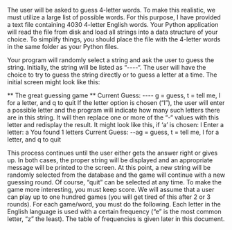 The user will be asked to guess 4-letter words. To make this realistic, we must utilize a large list of
possible words. For this purpose, I have provided a text file containing 4030 4-letter English words.
Your Python application will read the file from disk and load all strings into a data structure of your
choice. To simplify things, you should place the file with the 4-letter words in the same folder as
your Python files.

Your program will randomly select a string and ask the user to guess the string. Initially, the string
will be listed as “----“. The user will have the choice to try to guess the string directly or to guess a
letter at a time. The initial screen might look like this:


** The great guessing game **
Current Guess: ----
g = guess, t = tell me, l for a letter, and q to quit
If the letter option is chosen (“l”), the user will enter a possible letter and the program will indicate
how many such letters there are in this string. It will then replace one or more of the “-“ values with
this letter and redisplay the result. It might look like this, if ‘a’ is chosen:
l
Enter a letter:
a
You found 1 letters
Current Guess: --ag
= guess, t = tell me, l for a letter, and q to quit


This process continues until the user either gets the answer right or gives up. In both cases, the
proper string will be displayed and an appropriate message will be printed to the screen. At this
point, a new string will be randomly selected from the database and the game will continue with a
new guessing round. Of course, “quit” can be selected at any time.
To make the game more interesting, you must keep score. We will assume that a user can play up to
one hundred games (you will get tired of this after 2 or 3 rounds). For each game/word, you must
do the following. Each letter in the English language is used with a certain frequency (“e” is the most
common letter, “z” the least). The table of frequencies is given later in this document.
